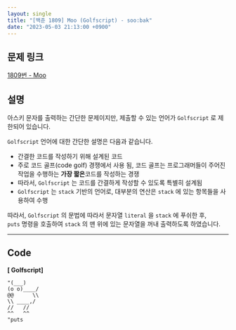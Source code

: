 ```yaml
---
layout: single
title: "[백준 1809] Moo (Golfscript) - soo:bak"
date: "2023-05-03 21:13:00 +0900"
---
```


## 문제 링크
  [1809번 - Moo](https://www.acmicpc.net/problem/1809)

## 설명
아스키 문자를 출력하는 간단한 문제이지만, 제출할 수 있는 언어가 `Golfscript` 로 제한되어 있습니다. <br>

`Golfscript` 언어에 대한 간단한 설명은 다음과 같습니다. <br>
- 간결한 코드를 작성하기 위해 설계된 코드 <br>
- 주로 코드 골프(code golf) 경쟁에서 사용 됨, 코드 골프는 프로그래머들이 주어진 작업을 수행하는 <b>가장 짧은</b>코드를 작성하는 경쟁<br>
- 따라서, `Golfscript` 는 코드를 간결하게 작성할 수 있도록 특별히 설계됨<br>
- `Golfscript` 는 `stack` 기반의 언어로, 대부분의 연산은 `stack` 에 있는 항목들을 사용하여 수행<br>

따라서, `Golfscript` 의 문법에 따라서 문자열 `literal` 을 `stack` 에 푸쉬한 후, <br>
`puts` 명령을 호출하여 `stack` 의 맨 위에 있는 문자열을 꺼내 출력하도록 하였습니다. <br>


- - -

## Code
<b>[ Golfscript] </b>
<br>

  ```Golfscript
"(___)
(o o)____/
 @@      \\
  \\ ____,/
  //   //
 ^^   ^^
"puts
  ```
